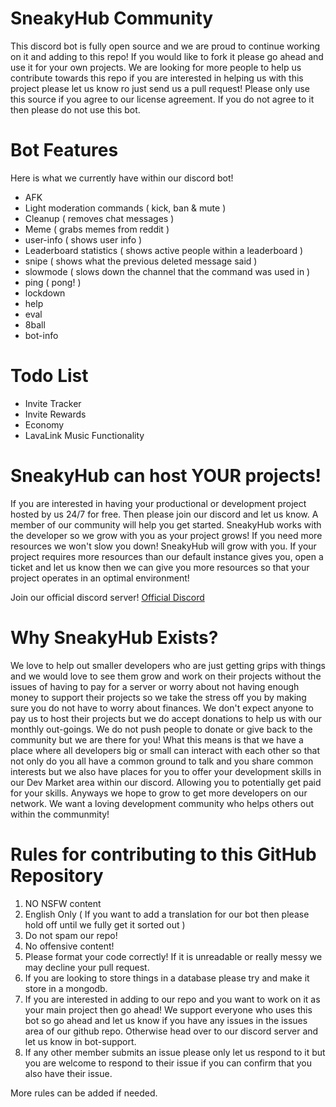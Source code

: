 # SneakyHub Community

This discord bot is fully open source and we are proud to continue working on it and adding to this repo! If you would like to fork it please go ahead and use it for your own projects. We are looking for more people to help us contribute towards this repo if you are interested in helping us with this project please let us know ro just send us a pull request! Please only use this source if you agree to our license agreement. If you do not agree to it then please do not use this bot.

# Bot Features

Here is what we currently have within our discord bot!

- AFK
- Light moderation commands              ( kick, ban & mute )
- Cleanup                                ( removes chat messages )
- Meme                                   ( grabs memes from reddit )
- user-info                              ( shows user info )
- Leaderboard statistics                 ( shows active people within a leaderboard )
- snipe                                  ( shows what the previous deleted message said )
- slowmode                               ( slows down the channel that the command was used in )
- ping                                   ( pong! )
- lockdown
- help
- eval
- 8ball
- bot-info

# Todo List

- Invite Tracker
- Invite Rewards
- Economy
- LavaLink Music Functionality



# SneakyHub can host YOUR projects!

If you are interested in having your productional or development project hosted by us 24/7 for free. Then please join our discord and let us know. A member of our community will help you get started. SneakyHub works with the developer so we grow with you as your project grows! If you need more resources we won't slow you down! SneakyHub will grow with you. If your project requires more resources than our default instance gives you, open a ticket and let us know then we can give you more resources so that your project operates in an optimal environment!

Join our official discord server!
[Official Discord](https://sneakyhub.com/discord "SneakyHub Official Discord")

# Why SneakyHub Exists?

We love to help out smaller developers who are just getting grips with things and we would love to see them grow and work on their projects without the issues of having to pay for a server or worry about not having enough money to support their projects so we take the stress off you by making sure you do not have to worry about finances. We don't expect anyone to pay us to host their projects but we do accept donations to help us with our monthly out-goings. We do not push people to donate or give back to the community but we are there for you! What this means is that we have a place where all developers big or small can interact with each other so that not only do you all have a common ground to talk and you share common interests but we also have places for you to offer your development skills in our Dev Market area within our discord. Allowing you to potentially get paid for your skills. Anyways we hope to grow to get more developers on our network. We want a loving development community who helps others out within the communmity!

# Rules for contributing to this GitHub Repository

1. NO NSFW content
2. English Only ( If you want to add a translation for our bot then please hold off until we fully get it sorted out )
3. Do not spam our repo!
4. No offensive content!
5. Please format your code correctly! If it is unreadable or really messy we may decline your pull request.
6. If you are looking to store things in a database please try and make it store in a mongodb.
7. If you are interested in adding to our repo and you want to work on it as your main project then go ahead! We support everyone who uses this bot so go ahead and let us know if you have any issues in the issues area of our github repo. Otherwise head over to our discord server and let us know in bot-support.
8. If any other member submits an issue please only let us respond to it but you are welcome to respond to their issue if you can confirm that you also have their issue.

More rules can be added if needed.
